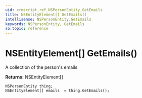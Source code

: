 ```yaml
---
uid: crmscript_ref_NSPersonEntity_GetEmails
title: NSEntityElement[] GetEmails()
intellisense: NSPersonEntity.GetEmails
keywords: NSPersonEntity, GetEmails
so.topic: reference
---
```


# NSEntityElement[] GetEmails()

A collection of the person's emails

**Returns:** NSEntityElement[]

```crmscript
NSPersonEntity thing;
NSEntityElement[] emails  = thing.GetEmails();
```


